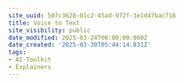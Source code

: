 ```yaml
---
site_uuid: 507c3628-01c2-45ad-972f-3e1d47bac716
title: Voice to Text
site_visibility: public
date_modified: 2025-03-24T00:00:00.000Z
date_created: '2025-03-30T05:44:14.831Z'
tags:
- AI-Toolkit
- Explainers
---
```





























































